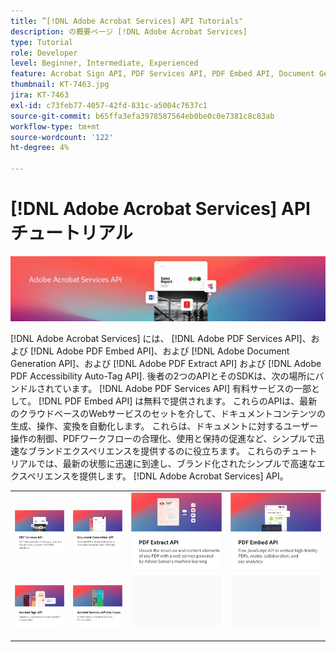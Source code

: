 ```yaml
---
title: ”[!DNL Adobe Acrobat Services] API Tutorials"
description: の概要ページ [!DNL Adobe Acrobat Services]
type: Tutorial
role: Developer
level: Beginner, Intermediate, Experienced
feature: Acrobat Sign API, PDF Services API, PDF Embed API, Document Generation API
thumbnail: KT-7463.jpg
jira: KT-7463
exl-id: c73feb77-4057-42fd-831c-a5004c7637c1
source-git-commit: b65ffa3efa3978587564eb0be0c0e7381c8c83ab
workflow-type: tm+mt
source-wordcount: '122'
ht-degree: 4%

---
```


# [!DNL Adobe Acrobat Services] APIチュートリアル

![[!DNL Acrobat Services] バナー](assets/acrobatserviceshero.jpg)

[!DNL Adobe Acrobat Services] には、 [!DNL Adobe PDF Services API]、および [!DNL Adobe PDF Embed API]、および [!DNL Adobe Document Generation API]、および [!DNL Adobe PDF Extract API] および [!DNL Adobe PDF Accessibility Auto-Tag API]. 後者の2つのAPIとそのSDKは、次の場所にバンドルされています。 [!DNL Adobe PDF Services API] 有料サービスの一部として。 [!DNL PDF Embed API] は無料で提供されます。 これらのAPIは、最新のクラウドベースのWebサービスのセットを介して、ドキュメントコンテンツの生成、操作、変換を自動化します。 これらは、ドキュメントに対するユーザー操作の制御、PDFワークフローの合理化、使用と保持の促進など、シンプルで迅速なブランドエクスペリエンスを提供するのに役立ちます。 これらのチュートリアルでは、最新の状態に迅速に到達し、ブランド化されたシンプルで高速なエクスペリエンスを提供します。 [!DNL Adobe Acrobat Services] API。

<table style="table-layout:fixed">
<tr>
 <td>
   <a href="pdfservices/overview-pdfservices.md">
      <img alt="PDF Services API" src="assets/pdfservicescard.png" />
   </a>
  </td>
  <td>
   <a href="docgen/overview-docgen.md">
      <img alt="Document Generation API" src="assets/docgencard.png" />
   </a>
  </td>
  <td>
   <a href="pdfextract/overview-extract.md">
      <img alt="PDFエクストラクトAPI" src="assets/pdfextractcard.png" />
   </a>
  </td>
  <td>
   <a href="pdfembed/overview-embed.md">
      <img alt="Adobe PDF Tools APIおよびJavaの概要" src="assets/pdfembedcard.png" />
   </a>
  </td>
</tr>
<tr>
  <td>
   <a href="acrobatsign/overview-sign.md">
      <img alt="Acrobat Sign API" src="assets/acrobatsigncard.png" />
   </a>
  </td>
 <td>
   <a href="usecases/overview-usecases.md">
      <img alt="[!DNL Adobe Acrobat Services] APIの使用例" src="assets/usecasescard.png" />
   </a>
  </td>
  <td>
    <img alt="スペーサー" src="assets/GrayBanner_Placeholder.png" />
    <div>
    <br>
  </td>
  <td>
    <img alt="スペーサー" src="assets/GrayBanner_Placeholder.png" />
    <div>
    <br>
  </td>
</tr>
</table>
